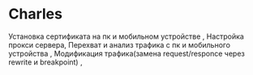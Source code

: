 # Charles
Установка сертификата на пк и мобильном устройстве ,
Настройка прокси сервера,
Перехват и анализ трафика с пк и мобильного устройства ,
Модификация трафика(замена request/responce через rewrite и breakpoint) ,
